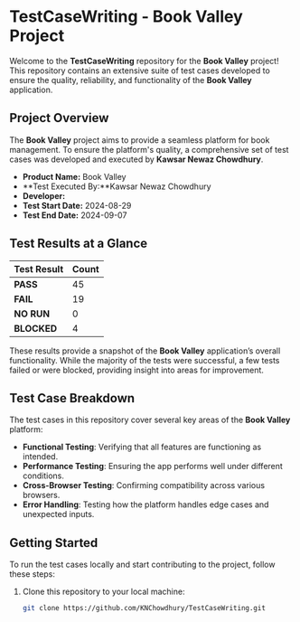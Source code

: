 # TestCaseWriting - Book Valley Project

Welcome to the **TestCaseWriting** repository for the **Book Valley** project! This repository contains an extensive suite of test cases developed to ensure the quality, reliability, and functionality of the **Book Valley** application.

## Project Overview

The **Book Valley** project aims to provide a seamless platform for book management. To ensure the platform's quality, a comprehensive set of test cases was developed and executed by **Kawsar Newaz Chowdhury**.

- **Product Name:** Book Valley
- **Test Executed By:**Kawsar Newaz Chowdhury
- **Developer:**
- **Test Start Date:** 2024-08-29
- **Test End Date:** 2024-09-07

## Test Results at a Glance

| **Test Result** | **Count** |
|-----------------|-----------|
| **PASS**        | 45        |
| **FAIL**        | 19        |
| **NO RUN**      | 0         |
| **BLOCKED**     | 4         |

These results provide a snapshot of the **Book Valley** application’s overall functionality. While the majority of the tests were successful, a few tests failed or were blocked, providing insight into areas for improvement.

## Test Case Breakdown

The test cases in this repository cover several key areas of the **Book Valley** platform:

- **Functional Testing**: Verifying that all features are functioning as intended.
- **Performance Testing**: Ensuring the app performs well under different conditions.
- **Cross-Browser Testing**: Confirming compatibility across various browsers.
- **Error Handling**: Testing how the platform handles edge cases and unexpected inputs.

## Getting Started

To run the test cases locally and start contributing to the project, follow these steps:

1. Clone this repository to your local machine:
   ```bash
   git clone https://github.com/KNChowdhury/TestCaseWriting.git
